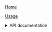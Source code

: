 [Home](https://github.com/JKorf/Bybit.Net/wiki/Home)  

[Usage](https://github.com/JKorf/Bybit.Net/wiki/Usage)  

<details>
<summary>
API documentation
</summary>
<blockquote>


[IBybitClient](https://github.com/JKorf/Bybit.Net/wiki/IBybitClient)  

[IBybitSocketClient](https://github.com/JKorf/Bybit.Net/wiki/IBybitSocketClient)  
<details>
<summary>
GeneralApi
</summary>
<blockquote>

[IBybitClientGeneralApi](https://github.com/JKorf/Bybit.Net/wiki/IBybitClientGeneralApi)  

[IBybitClientGeneralApiTransfer](https://github.com/JKorf/Bybit.Net/wiki/IBybitClientGeneralApiTransfer)  
</blockquote>
</details>
<details>
<summary>
InverseFuturesApi
</summary>
<blockquote>

[IBybitClientInverseFuturesApi](https://github.com/JKorf/Bybit.Net/wiki/IBybitClientInverseFuturesApi)  

[IBybitClientInverseFuturesApiAccount](https://github.com/JKorf/Bybit.Net/wiki/IBybitClientInverseFuturesApiAccount)  

[IBybitClientInverseFuturesApiExchangeData](https://github.com/JKorf/Bybit.Net/wiki/IBybitClientInverseFuturesApiExchangeData)  

[IBybitClientInverseFuturesApiTrading](https://github.com/JKorf/Bybit.Net/wiki/IBybitClientInverseFuturesApiTrading)  
</blockquote>
</details>
<details>
<summary>
InversePerpetualApi
</summary>
<blockquote>

[IBybitClientInversePerpetualApi](https://github.com/JKorf/Bybit.Net/wiki/IBybitClientInversePerpetualApi)  

[IBybitClientInversePerpetualApiAccount](https://github.com/JKorf/Bybit.Net/wiki/IBybitClientInversePerpetualApiAccount)  

[IBybitClientInversePerpetualApiExchangeData](https://github.com/JKorf/Bybit.Net/wiki/IBybitClientInversePerpetualApiExchangeData)  

[IBybitClientInversePerpetualApiTrading](https://github.com/JKorf/Bybit.Net/wiki/IBybitClientInversePerpetualApiTrading)  

[IBybitSocketClientInversePerpetualStreams](https://github.com/JKorf/Bybit.Net/wiki/IBybitSocketClientInversePerpetualStreams)  
</blockquote>
</details>
<details>
<summary>
SpotApi
</summary>
<blockquote>

[IBybitClientSpotApi](https://github.com/JKorf/Bybit.Net/wiki/IBybitClientSpotApi)  

[IBybitClientSpotApiAccount](https://github.com/JKorf/Bybit.Net/wiki/IBybitClientSpotApiAccount)  

[IBybitClientSpotApiExchangeData](https://github.com/JKorf/Bybit.Net/wiki/IBybitClientSpotApiExchangeData)  

[IBybitClientSpotApiTrading](https://github.com/JKorf/Bybit.Net/wiki/IBybitClientSpotApiTrading)  

[IBybitSocketClientSpotStreams](https://github.com/JKorf/Bybit.Net/wiki/IBybitSocketClientSpotStreams)  
</blockquote>
</details>
<details>
<summary>
UsdPerpetualApi
</summary>
<blockquote>

[IBybitClientUsdPerpetualApi](https://github.com/JKorf/Bybit.Net/wiki/IBybitClientUsdPerpetualApi)  

[IBybitClientUsdPerpetualApiAccount](https://github.com/JKorf/Bybit.Net/wiki/IBybitClientUsdPerpetualApiAccount)  

[IBybitClientUsdPerpetualApiExchangeData](https://github.com/JKorf/Bybit.Net/wiki/IBybitClientUsdPerpetualApiExchangeData)  

[IBybitClientUsdPerpetualApiTrading](https://github.com/JKorf/Bybit.Net/wiki/IBybitClientUsdPerpetualApiTrading)  

[IBybitSocketClientUsdPerpetualStreams](https://github.com/JKorf/Bybit.Net/wiki/IBybitSocketClientUsdPerpetualStreams)  
</blockquote>
</details>

</blockquote>
</details>
